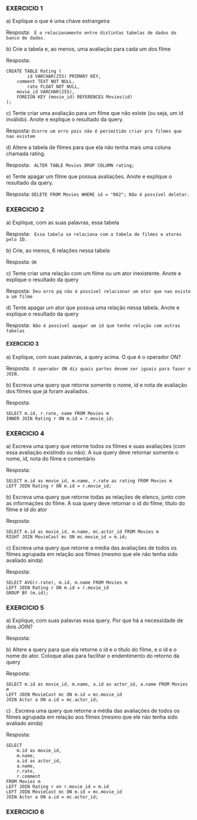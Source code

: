 ### EXERCICIO 1

a) Explique o que é uma chave estrangeira

Resposta: ``` É o relacionamento entre distintas tabelas de dados do banco de dados.```

b) Crie a tabela e, ao menos, uma avaliação para cada um dos filme

Resposta: 
```
CREATE TABLE Rating (
		id VARCHAR(255) PRIMARY KEY,
    comment TEXT NOT NULL,
		rate FLOAT NOT NULL,
    movie_id VARCHAR(255),
    FOREIGN KEY (movie_id) REFERENCES Movies(id)
);
```

c) Tente criar uma avaliação para um filme que não existe (ou seja, um id inválido). Anote e explique o resultado da query.

Resposta: ``` Ocorre um erro pois não é perimitido criar pra filmes que nao existem ```

d) Altere a tabela de filmes para que ela não tenha mais uma coluna chamada rating.

Resposta: ``` ALTER TABLE Movies DROP COLUMN rating;```

e) Tente apagar um filme que possua avaliações. Anote e explique o resultado da query.

Resposta: ``` DELETE FROM Movies WHERE id = "002"; Não é possível deletar. ```

### EXERCICIO 2 

a)  Explique, com as suas palavras, essa tabela

Resposta: ``` Essa tabela se relaciona com a tabela de filmes e atores pelo ID.```

b) Crie, ao menos, 6 relações nessa tabela

Resposta: ``` OK ```

c) Tente criar uma relação com um filme ou um ator inexistente. Anote e explique o resultado da query

Resposta:``` Deu erro pq não é possível relacionar um ator que nao existe a um filme```

d) Tente apagar um ator que possua uma relação nessa tabela. Anote e explique o resultado da query

Resposta:``` Não é possível apagar um id que tenhe relação com outras tabelas```

#### EXERCICIO 3

a) Explique, com suas palavras, a query acima. O que é o operador ON?

Resposta:``` O operador ON diz quais partes devem ser iguais para fazer o JOIN.```

b) Escreva uma query que retorne somente o nome, id e nota de avaliação dos filmes que já foram avaliados.

Resposta: 
``` 
SELECT m.id, r.rate, name FROM Movies m
INNER JOIN Rating r ON m.id = r.movie_id;
```

### EXERCICIO 4

a) Escreva uma query que retorne todos os filmes e suas avaliações (com essa avaliação existindo ou não). A sua query deve retornar somente o nome, id, nota do filme e comentário

Resposta: 
```
SELECT m.id as movie_id, m.name, r.rate as rating FROM Movies m
LEFT JOIN Rating r ON m.id = r.movie_id;
```

b) Escreva uma query que retorne todas as relações de elenco, junto com as informações do filme. A sua query deve retornar o id do filme, título do filme e id do ator

Resposta: 
```
SELECT m.id as movie_id, m.name, mc.actor_id FROM Movies m
RIGHT JOIN MovieCast mc ON mc.movie_id = m.id;
```

c) Escreva uma query que retorne a média das avaliações de todos os filmes agrupada em relação aos filmes (mesmo que ele não tenha sido avaliado ainda)

Resposta: 
```
SELECT AVG(r.rate), m.id, m.name FROM Movies m
LEFT JOIN Rating r ON m.id = r.movie_id
GROUP BY (m.id);
```


### EXERCICIO 5 

a) Explique, com suas palavras essa query. Por que há a necessidade de dois JOIN?

Resposta: ``` ``` 

b) Altere a query para que ela retorne o id e o título do filme, e o id e o nome do ator. Coloque alias para facilitar o endentimento do retorno da query

Resposta: 
``` 
SELECT m.id as movie_id, m.name, a.id as actor_id, a.name FROM Movies m
LEFT JOIN MovieCast mc ON m.id = mc.movie_id
JOIN Actor a ON a.id = mc.actor_id;
``` 

c) . Escreva uma query que retorne a média das avaliações de todos os filmes agrupada em relação aos filmes (mesmo que ele não tenha sido avaliado ainda)

Resposta: 
``` 
SELECT 
	m.id as movie_id, 
    m.name, 
    a.id as actor_id, 
    a.name, 
    r.rate, 
    r.comment 
FROM Movies m
LEFT JOIN Rating r on r.movie_id = m.id
LEFT JOIN MovieCast mc ON m.id = mc.movie_id
JOIN Actor a ON a.id = mc.actor_id;
``` 

### EXERCICIO 6 






